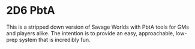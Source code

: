 # 2D6 PbtA

This is a stripped down version of Savage Worlds with PbtA tools for GMs and players alike. The intention is to provide an easy, approachable, low-prep system that is incredibly fun. 